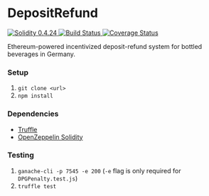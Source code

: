# DepositRefund
<a href="http://solidity.readthedocs.io/en/v0.4.24/">
    <img src="http://img.shields.io/badge/solidity-0.4.24-brightgreen.svg" alt="Solidity 0.4.24">
</a>
<a href="https://travis-ci.org/niksauer/DepositRefund">
    <img src="https://travis-ci.org/niksauer/DepositRefund.svg?branch=master" alt='Build Status'/>
</a>
<a href="https://coveralls.io/github/niksauer/DepositRefund?branch=master">
    <img src="https://coveralls.io/repos/github/niksauer/DepositRefund/badge.svg?branch=master" alt='Coverage Status'/>
</a>

Ethereum-powered incentivized deposit-refund system for bottled beverages in Germany.

### Setup 
1. `git clone <url>`
2. `npm install`

### Dependencies
- [Truffle](https://truffleframework.com/)
- [OpenZeppelin Solidity](https://github.com/OpenZeppelin/openzeppelin-solidity)

### Testing
1. `ganache-cli -p 7545 -e 200` (`-e` flag is only required for `DPGPenalty.test.js`)
2. `truffle test`
